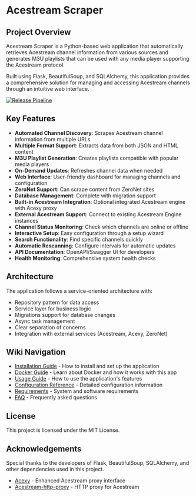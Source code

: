 # Acestream Scraper

## Project Overview

Acestream Scraper is a Python-based web application that automatically retrieves Acestream channel information from various sources and generates M3U playlists that can be used with any media player supporting the Acestream protocol.

Built using Flask, BeautifulSoup, and SQLAlchemy, this application provides a comprehensive solution for managing and accessing Acestream channels through an intuitive web interface.

[![Release Pipeline](https://github.com/Pipepito/acestream-scraper/actions/workflows/release.yml/badge.svg)](https://github.com/Pipepito/acestream-scraper/actions/workflows/release.yml)

## Key Features

- **Automated Channel Discovery**: Scrapes Acestream channel information from multiple URLs
- **Multiple Format Support**: Extracts data from both JSON and HTML content
- **M3U Playlist Generation**: Creates playlists compatible with popular media players
- **On-Demand Updates**: Refreshes channel data when needed
- **Web Interface**: User-friendly dashboard for managing channels and configuration
- **ZeroNet Support**: Can scrape content from ZeroNet sites
- **Database Management**: Complete with migration support
- **Built-in Acestream Integration**: Optional integrated Acestream engine with Acexy proxy
- **External Acestream Support**: Connect to existing Acestream Engine instances
- **Channel Status Monitoring**: Check which channels are online or offline
- **Interactive Setup**: Easy configuration through a setup wizard
- **Search Functionality**: Find specific channels quickly
- **Automatic Rescanning**: Configure intervals for automatic updates
- **API Documentation**: OpenAPI/Swagger UI for developers
- **Health Monitoring**: Comprehensive system health checks

## Architecture

The application follows a service-oriented architecture with:

- Repository pattern for data access
- Service layer for business logic
- Migrations support for database changes
- Async task management
- Clear separation of concerns
- Integration with external services (Acestream, Acexy, ZeroNet)

## Wiki Navigation

- [Installation Guide](Installation.md) - How to install and set up the application
- [Docker Guide](Docker.md) - Learn about Docker and how it works with this app
- [Usage Guide](Usage.md) - How to use the application's features
- [Configuration Reference](Configuration.md) - Detailed configuration information
- [Requirements](Requirements.md) - System and software requirements
- [FAQ](FAQ.md) - Frequently asked questions

## License

This project is licensed under the MIT License.

## Acknowledgements

Special thanks to the developers of Flask, BeautifulSoup, SQLAlchemy, and other dependencies used in this project.

- [Acexy](https://github.com/Javinator9889/acexy) - Enhanced Acestream proxy interface
- [Acestream-http-proxy](https://github.com/martinbjeldbak/acestream-http-proxy) - HTTP proxy for Acestream
